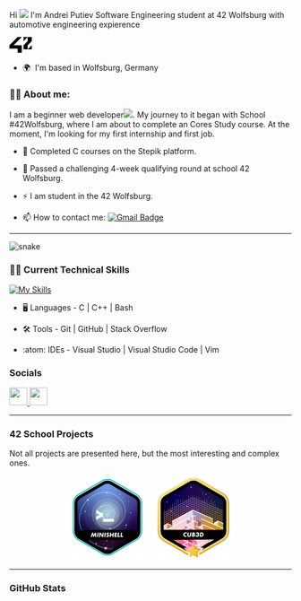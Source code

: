 Hi ![](https://user-images.githubusercontent.com/18350557/176309783-0785949b-9127-417c-8b55-ab5a4333674e.gif) I'm Andrei Putiev Software Engineering student at 42 Wolfsburg with automotive engineering expierence
<div align="left"> <a href= "https://42wolfsburg.de/"><img width="40px" alt="42Logo" src="assets/42.png"/></a> 
</p>

*   🌍  I'm based in Wolfsburg, Germany

### :man_technologist: About me:

I am a beginner web developer<img src="https://media.giphy.com/media/WUlplcMpOCEmTGBtBW/giphy.gif" width="30px">. My journey to it began with School #42Wolfsburg, where I am about to complete an Cores Study course. At the moment, I'm looking for my first internship and first job. 


- :telescope: Completed C courses on the Stepik platform.

- :seedling: Passed a challenging 4-week qualifying round at school 42 Wolfsburg.

- :zap: I am student in the 42 Wolfsburg.

- :mailbox: How to contact me: [![Gmail Badge](https://img.shields.io/badge/-Gmail-red?style=flat&logo=Gmail&logoColor=white)](mailto:putiev@gmail.com)

---
<div align="left">
 <img width="600" src="assets/github-snake.svg" alt="snake"/>
</p>

###  🧑‍💻 Current Technical Skills

[![My Skills](https://skillicons.dev/icons?i=c,cpp,md,bash,vim,vscode,stackoverflow,github,git,visualstudio)](https://skillicons.dev)

- :desktop_computer:  Languages - C | C++ | Bash 

- :hammer_and_wrench:  Tools - Git | GitHub | Stack Overflow

- :atom:  IDEs - Visual Studio | Visual Studio Code | Vim


### Socials

<p align="left"> <a href="https://www.linkedin.com/in/anderscarnegie/" target="_blank" rel="noreferrer"> <picture> <source media="(prefers-color-scheme: dark)" srcset="https://raw.githubusercontent.com/danielcranney/readme-generator/main/public/icons/socials/linkedin-dark.svg" /> <source media="(prefers-color-scheme: light)" srcset="https://raw.githubusercontent.com/danielcranney/readme-generator/main/public/icons/socials/linkedin.svg" /> <img src="https://raw.githubusercontent.com/danielcranney/readme-generator/main/public/icons/socials/linkedin.svg" width="32" height="32" /> </picture> </a>
<a href="https://www.facebook.com/andersmunich" target="_blank" rel="noreferrer"> <picture> <source media="(prefers-color-scheme: dark)" srcset="https://raw.githubusercontent.com/danielcranney/readme-generator/main/public/icons/socials/facebook-dark.svg" /> <source media="(prefers-color-scheme: light)" srcset="https://raw.githubusercontent.com/danielcranney/readme-generator/main/public/icons/socials/facebook.svg" /> <img src="https://raw.githubusercontent.com/danielcranney/readme-generator/main/public/icons/socials/facebook.svg" width="32" height="32" /> </picture> </a></p>

---
### 42 School Projects
Not all projects are presented here, but the most interesting and complex ones.
<div align="center">

<a href="https://github.com/AndersLazis/Minishell">![42 Badge](https://github.com/AndersLazis/AndersLazis/blob/main/assets/badges/minishelle.png)</a>
<a href="https://github.com/AndersLazis/Cub3D">![42 Badge](https://github.com/AndersLazis/AndersLazis/blob/main/assets/badges/cub3dm.png)</a>




</div>

---

### GitHub Stats

<div align="center">

</div>
